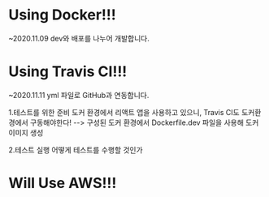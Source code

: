 # Using Docker!!!

~2020.11.09
dev와 배포를 나누어 개발합니다.

# Using Travis CI!!!

~2020.11.11
yml 파일로 GitHub과 연동합니다.

1.테스트를 위한 준비
도커 환경에서 리액트 앱을 사용하고 있으니, Travis CI도 도커환경에서 구동해야한다!
--> 구성된 도커 환경에서 Dockerfile.dev 파일을 사용해 도커 이미지 생성 

2.테스트 실행
어떻게 테스트를 수행할 것인가

# Will Use AWS!!!